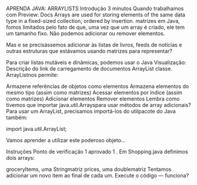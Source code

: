 APRENDA JAVA: ARRAYLISTS
Introdução
3 minutos
Quando trabalhamos com
Preview: Docs Arrays are used for storing elements of the same data type in a fixed-sized collection, ordered by insertion.
matrizes
em Java, fomos limitados pelo fato de que, uma vez que um array é criado, ele tem um tamanho fixo. Não podemos adicionar ou remover elementos.

Mas e se precisássemos adicionar às listas de livros, feeds de notícias e outras estruturas que estávamos usando matrizes para representar?

Para criar listas mutáveis ​​e dinâmicas, podemos usar o Java
Visualização: Descrição do link de carregamento de documentos
ArrayList
classe. ArrayListnos permite:

Armazene referências de objetos como elementos
Armazena elementos do mesmo tipo (assim como matrizes)
Acessar elementos por índice (assim como matrizes)
Adicionar elementos
Remover elementos
Lembra como tivemos que importar java.util.Arrayspara usar métodos de array adicionais? Para usar um ArrayList, precisamos importá-los do utilpacote do Java também:

import java.util.ArrayList;

Vamos aprender a utilizar este poderoso objeto…

Instruções
Ponto de verificação 1 aprovado
1 .
Em Shopping.java definimos dois arrays:

groceryItems, uma Stringmatriz
prices, uma doublematriz
Tentamos adicionar um novo item ao final de cada um. Execute o código — funciona?